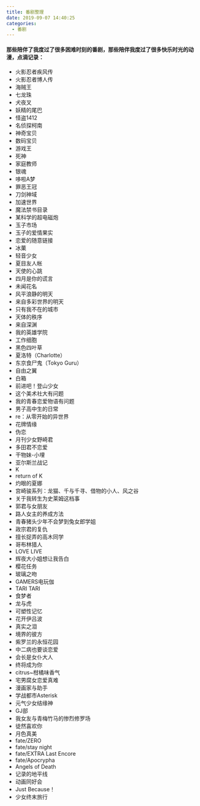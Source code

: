 ```yaml
---
title: 番剧整理
date: 2019-09-07 14:40:25
categories:
  - 番剧
---
```


#### 那些陪伴了我度过了很多困难时刻的番剧，那些陪伴我度过了很多快乐时光的动漫，点滴记录：

 - 火影忍者疾风传
 - 火影忍者博人传
 - 海贼王
 - 七龙珠
 - 犬夜叉
 - 妖精的尾巴
 - 怪盗1412
 - 名侦探柯南
 - 神奇宝贝
 - 数码宝贝
 - 游戏王
 - 死神
 - 家庭教师
 - 银魂
 - 哆啦A梦
 - 罪恶王冠
 - 刀剑神域
 - 加速世界
 - 魔法禁书目录
 - 某科学的超电磁炮
 - 玉子市场
 - 玉子的爱情果实
 - 恋爱的随意链接
 - 冰菓
 - 轻音少女
 - 夏目友人帐
 - 天使的心跳
 - 四月是你的谎言
 - 未闻花名
 - 风平浪静的明天
 - 来自多彩世界的明天
 - 只有我不在的城市
 - 天体的秩序
 - 来自深渊
 - 我的英雄学院
 - 工作细胞
 - 黑色四叶草
 - 夏洛特（Charlotte）
 - 东京食尸鬼（Tokyo Guru）
 - 自由之翼
 - 白箱
 - 前进吧！登山少女
 - 这个美术社大有问题
 - 我的青春恋爱物语有问题
 - 男子高中生的日常
 - re：从零开始的异世界
 - 花牌情缘
 - 伪恋
 - 月刊少女野崎君
 - 多田君不恋爱
 - 干物妹-小埋
 - 亚尔斯兰战记
 - K
 - return of K
 - 灼眼的夏娜
 - 宫崎骏系列：龙猫、千与千寻、借物的小人、风之谷
 - 关于我转生为史莱姆这档事
 - 郭君与女朋友
 - 路人女主的养成方法
 - 青春猪头少年不会梦到兔女郎学姐
 - 政宗君的复仇
 - 擅长捉弄的高木同学
 - 哥布林猎人
 - LOVE LIVE
 - 辉夜大小姐想让我告白
 - 樱花任务
 - 玻璃之吻
 - GAMERS电玩伽
 - TARI TARI
 - 食梦者
 - 龙与虎
 - 可塑性记忆
 - 花开伊吕波
 - 真实之泪
 - 境界的彼方
 - 紫罗兰的永恒花园
 - 中二病也要谈恋爱
 - 会长是女仆大人
 - 终将成为你
 - citrus~柑橘味香气
 - 宅男腐女恋爱真难
 - 漫画家与助手
 - 学战都市Asterisk
 - 元气少女结缘神
 - GJ部
 - 我女友与青梅竹马的惨烈修罗场
 - 徒然喜欢你
 - 月色真美
 - fate/ZERO
 - fate/stay night
 - fate/EXTRA Last Encore
 - fate/Apocrypha
 - Angels of Death
 - 记录的地平线
 - 动画同好会
 - Just Because！
 - 少女终末旅行
 

